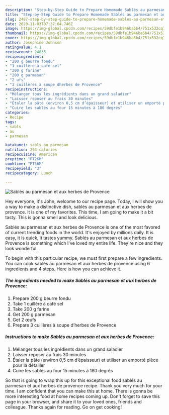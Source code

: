 ```yaml
---
description: "Step-by-Step Guide to Prepare Homemade Sablés au parmesan et aux herbes de Provence"
title: "Step-by-Step Guide to Prepare Homemade Sablés au parmesan et aux herbes de Provence"
slug: 2487-step-by-step-guide-to-prepare-homemade-sables-au-parmesan-et-aux-herbes-de-provence
date: 2020-11-03T07:37:04.746Z
image: https://img-global.cpcdn.com/recipes/59dbfe1b946ba5b4/751x532cq70/sables-au-parmesan-et-aux-herbes-de-provence-photo-principale-de-la-recette.jpg
thumbnail: https://img-global.cpcdn.com/recipes/59dbfe1b946ba5b4/751x532cq70/sables-au-parmesan-et-aux-herbes-de-provence-photo-principale-de-la-recette.jpg
cover: https://img-global.cpcdn.com/recipes/59dbfe1b946ba5b4/751x532cq70/sables-au-parmesan-et-aux-herbes-de-provence-photo-principale-de-la-recette.jpg
author: Josephine Johnson
ratingvalue: 4.1
reviewcount: 24835
recipeingredient:
- "200 g beurre fondu"
- "1 cuillère à café sel"
- "200 g farine"
- "200 g parmesan"
- "2 ufs"
- "3 cuillères à soupe dherbes de Provence"
recipeinstructions:
- "Mélanger tous les ingrédients dans un grand saladier"
- "Laisser reposer au frais 30 minutes"
- "Étaler la pâte (environ 0,5 cm d’épaisseur) et utiliser un emporté pièce pour la détailler"
- "Cuire les sablés au four 15 minutes à 180 degrés"
categories:
- Recipe
tags:
- sabls
- au
- parmesan

katakunci: sabls au parmesan 
nutrition: 293 calories
recipecuisine: American
preptime: "PT26M"
cooktime: "PT56M"
recipeyield: "3"
recipecategory: Lunch

---
```



![Sablés au parmesan et aux herbes de Provence](https://img-global.cpcdn.com/recipes/59dbfe1b946ba5b4/751x532cq70/sables-au-parmesan-et-aux-herbes-de-provence-photo-principale-de-la-recette.jpg)

Hey everyone, it's John, welcome to our recipe page. Today, I will show you a way to make a distinctive dish, sablés au parmesan et aux herbes de provence. It is one of my favorites. This time, I am going to make it a bit tasty. This is gonna smell and look delicious.

Sablés au parmesan et aux herbes de Provence is one of the most favored of current trending foods in the world. It's enjoyed by millions daily. It is easy, it is quick, it tastes yummy. Sablés au parmesan et aux herbes de Provence is something which I've loved my entire life. They're nice and they look wonderful.




To begin with this particular recipe, we must first prepare a few ingredients. You can cook sablés au parmesan et aux herbes de provence using 6 ingredients and 4 steps. Here is how you can achieve it.

<!--inarticleads1-->

##### The ingredients needed to make Sablés au parmesan et aux herbes de Provence:

1. Prepare 200 g beurre fondu
1. Take 1 cuillère à café sel
1. Take 200 g farine
1. Get 200 g parmesan
1. Get 2 œufs
1. Prepare 3 cuillères à soupe d’herbes de Provence




<!--inarticleads2-->

##### Instructions to make Sablés au parmesan et aux herbes de Provence:

1. Mélanger tous les ingrédients dans un grand saladier
1. Laisser reposer au frais 30 minutes
1. Étaler la pâte (environ 0,5 cm d’épaisseur) et utiliser un emporté pièce pour la détailler
1. Cuire les sablés au four 15 minutes à 180 degrés




So that is going to wrap this up for this exceptional food sablés au parmesan et aux herbes de provence recipe. Thank you very much for your time. I am confident that you can make this at home. There is gonna be more interesting food at home recipes coming up. Don't forget to save this page in your browser, and share it to your loved ones, friends and colleague. Thanks again for reading. Go on get cooking!
